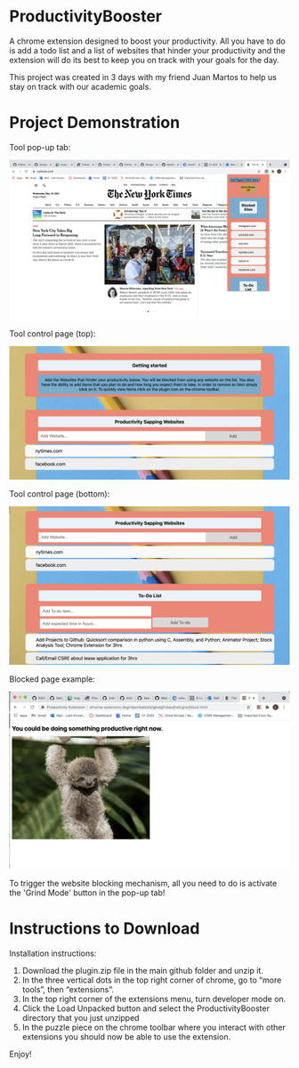 # ProductivityBooster

A chrome extension designed to boost your productivity. All you have to do is add a todo list and a list of websites that hinder your productivity and the extension will do its best to keep you on track with your goals for the day.

This project was created in 3 days with my friend Juan Martos to help us stay on track with our academic goals. 

# Project Demonstration

Tool pop-up tab: 

![](readme-images/Screen%20Shot%202021-05-19%20at%202.24.43%20PM.png)

Tool control page (top): 

![](readme-images/Screen%20Shot%202021-05-19%20at%202.28.56%20PM.png)


Tool control page (bottom): 

![](readme-images/Screen%20Shot%202021-05-19%20at%202.29.14%20PM.png)

Blocked page example: 

![](readme-images/Screen%20Shot%202021-05-19%20at%202.30.02%20PM.png)

To trigger the website blocking mechanism, all you need to do is activate the 'Grind Mode' button in the pop-up tab! 

# Instructions to Download 

Installation instructions:
1. Download the plugin.zip file in the main github folder and unzip it.
2. In the three vertical dots in the top right corner of chrome, go to “more tools”, then
“extensions”.
3. In the top right corner of the extensions menu, turn developer mode on.
4. Click the Load Unpacked button and select the ProductivityBooster directory that you
just unzipped
5. In the puzzle piece on the chrome toolbar where you interact with other extensions you
should now be able to use the extension.

Enjoy! 
